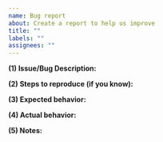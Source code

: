 ```yaml
---
name: Bug report
about: Create a report to help us improve
title: ""
labels: ""
assignees: ""
---
```


**(1) Issue/Bug Description:**

**(2) Steps to reproduce (if you know):**

**(3) Expected behavior:**

**(4) Actual behavior:**

**(5) Notes:**

